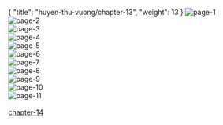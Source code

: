 { "title": "huyen-thu-vuong/chapter-13", "weight": 13 }
<img src="huyen-thu-vuong_0013_01-2fe65d1918cbea53d3cf0e08f108d2d8.webp" alt="page-1" origin="https://3.bp.blogspot.com/-8wzJy4U3n9E/VySErwl0hrI/AAAAAAAGsvg/V8i7RN3BCMQ/s0/Huyen-Thu-Vuong-Chapter-13-P-2.jpg"><br/>
<img src="huyen-thu-vuong_0013_02-b5ae83831f55878be5d653ebcbc2c5b0.webp" alt="page-2" origin="https://3.bp.blogspot.com/-QGKkoGsK2M4/VySEs6N3z-I/AAAAAAAGsvk/9GKMuDbm3B8/s0/Huyen-Thu-Vuong-Chapter-13-P-3.jpg"><br/>
<img src="huyen-thu-vuong_0013_03-fd108982819b3a76d1a724d8fb4be124.webp" alt="page-3" origin="https://3.bp.blogspot.com/-sUjqBNaGb-k/VySEuEvKj5I/AAAAAAAGsvo/MAZ5SSkN7Dg/s0/Huyen-Thu-Vuong-Chapter-13-P-4.jpg"><br/>
<img src="huyen-thu-vuong_0013_04-8d88c736c7284a29fd00d849b48558c5.webp" alt="page-4" origin="https://3.bp.blogspot.com/-qhj52lXv9_M/VySEve4iE3I/AAAAAAAGsvs/dpSyAr8M_64/s0/Huyen-Thu-Vuong-Chapter-13-P-5.jpg"><br/>
<img src="huyen-thu-vuong_0013_05-edef66b04e97c326b8d8557b793235ed.webp" alt="page-5" origin="https://3.bp.blogspot.com/-TRenhbHUGz4/VySEwh2LcLI/AAAAAAAGsvw/lX3gAyw9sno/s0/Huyen-Thu-Vuong-Chapter-13-P-6.jpg"><br/>
<img src="huyen-thu-vuong_0013_06-7389623dfea072a15ea67eca24e307ce.webp" alt="page-6" origin="https://3.bp.blogspot.com/-dKcN_n_43Vc/VySEx9mY-1I/AAAAAAAGsv0/FMDMxHp5QRE/s0/Huyen-Thu-Vuong-Chapter-13-P-7.jpg"><br/>
<img src="huyen-thu-vuong_0013_07-44fab4b75ac206d331038fd4e31d1e46.webp" alt="page-7" origin="https://3.bp.blogspot.com/-bhsRWcIDUMY/VySEzOgngCI/AAAAAAAGsv4/mXBLDXBtVmU/s0/Huyen-Thu-Vuong-Chapter-13-P-8.jpg"><br/>
<img src="huyen-thu-vuong_0013_08-f6249cb86be9b0a38db7a8e9cb917783.webp" alt="page-8" origin="https://3.bp.blogspot.com/-P3dc0ztXE3Q/VySE0kut37I/AAAAAAAGsv8/YaZoP2EbDlg/s0/Huyen-Thu-Vuong-Chapter-13-P-9.jpg"><br/>
<img src="huyen-thu-vuong_0013_09-365e594338c69704c99ec0bdc25da2ca.webp" alt="page-9" origin="https://3.bp.blogspot.com/-iuZjorSRBpQ/VySE15jtUFI/AAAAAAAGswA/9VK4fwio3es/s0/Huyen-Thu-Vuong-Chapter-13-P-10.jpg"><br/>
<img src="huyen-thu-vuong_0013_10-5579645297786ad20c6bd7625b03e172.webp" alt="page-10" origin="https://3.bp.blogspot.com/-HL6ra4SscS0/VySE3OPR37I/AAAAAAAGswE/xLl3t0vu0KU/s0/Huyen-Thu-Vuong-Chapter-13-P-11.jpg"><br/>
<img src="huyen-thu-vuong_0013_11-71476841e08db49d15466eb6945043b4.webp" alt="page-11" origin="https://3.bp.blogspot.com/-iM4Lh91rq1A/VySE4XOeH3I/AAAAAAAGswI/JtgurKW3rok/s0/Huyen-Thu-Vuong-Chapter-13-P-12.jpg"><br/>
<br/><a class="nextchap" href="/huyen-thu-vuong/chapter-14">chapter-14</a>
